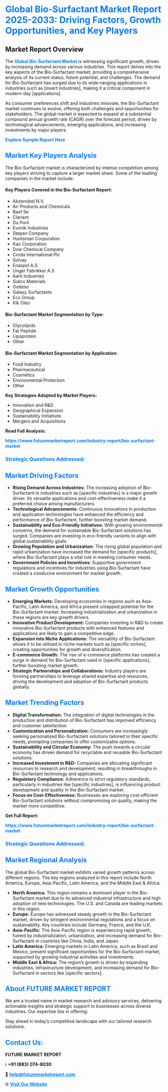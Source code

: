 <h1 style="color: #007BFF;">Global Bio-Surfactant Market Report 2025-2033: Driving Factors, Growth Opportunities, and Key Players</h1>

<section id="overview">
<h2>Market Report Overview</h2>
<p>The <a href="https://www.futuremarketreport.com/industry-report/bio-surfactant-market" style="color: #007BFF; text-decoration: none;"><strong>Global Bio-Surfactant Market</strong></a> is witnessing significant growth, driven by increasing demand across various industries. This report delves into the key aspects of the Bio-Surfactant market, providing a comprehensive analysis of its current status, future potential, and challenges. The demand for Bio-Surfactant has surged due to its wide-ranging applications in industries such as [insert industries], making it a critical component in modern-day [applications].</p>
<p>As consumer preferences shift and industries innovate, the Bio-Surfactant market continues to evolve, offering both challenges and opportunities for stakeholders. The global market is expected to expand at a substantial compound annual growth rate (CAGR) over the forecast period, driven by technological advancements, emerging applications, and increasing investments by major players.</p>
</section>

<section id="overview">
<p><a href="https://www.futuremarketreport.com/request-sample/reportId=29598" style="color: #007BFF; text-decoration: none;"><strong>Explore Sample Report Here</strong></a></p>
</section>

<section id="key-players">
<h2 style="color: #007BFF;">Market Key Players Analysis</h2>
<p>The Bio-Surfactant market is characterized by intense competition among key players striving to capture a larger market share. Some of the leading companies in the market include:</p>
<h4>Key Players Covered in the Bio-Surfactant Report:</h4>
<ul><li>Akzonobel N.V.</li><li>Air Products and Chemicals</li><li>Basf Se</li><li>Clariant</li><li>Du Pont</li><li>Evonik Industries</li><li>Stepan Company</li><li>Huntsman Corporation</li><li>Kao Corporation</li><li>Dow Chemical Company</li><li>Croda International Plc</li><li>Solvay</li><li>Enaspol A.S.</li><li>Unger Fabrikker A.S</li><li>Aarti Industries</li><li>Sialco Materials</li><li>Oxiteno</li><li>Galaxy Surfactants</li><li>Eco Group</li><li>Klk Oleo</li></ul>
<h4>Bio-Surfactant Market Segmentation by Type:</h4>
<ul><li>Glycolipids</li><li>Fat Peptide</li><li>Lipoprotein</li><li>Other</li></ul>

<h4>Bio-Surfactant Market Segmentation by Application:</h4>
<ul><li>Food Industry</li><li>Pharmaceutical</li><li>Cosmetics</li><li>Environmental Protection</li><li>Other</li></ul>
<p><strong>Key Strategies Adopted by Market Players:</strong></p>
<ul>
<li>Innovation and R&D</li>
<li>Geographical Expansion</li>
<li>Sustainability Initiatives</li>
<li>Mergers and Acquisitions</li>
</ul>
</section>

<section>
<p><strong>Read Full Analysis: </strong></p><a href="https://www.futuremarketreport.com/industry-report/bio-surfactant-market" style="color: #007BFF; text-decoration: none;"><strong>https://www.futuremarketreport.com/industry-report/bio-surfactant-market</strong></a>
<h3 style="color: #007BFF;">Strategic Questions Addressed:</h3>
</section>

<section id="driving-factors">
<h2 style="color: #007BFF;">Market Driving Factors</h2>
<ul>
<li><strong>Rising Demand Across Industries:</strong> The increasing adoption of Bio-Surfactant in industries such as [specific industries] is a major growth driver. Its versatile applications and cost-effectiveness make it a preferred choice among manufacturers.</li>
<li><strong>Technological Advancements:</strong> Continuous innovations in production and application technologies have enhanced the efficiency and performance of Bio-Surfactant, further boosting market demand.</li>
<li><strong>Sustainability and Eco-Friendly Initiatives:</strong> With growing environmental concerns, the demand for sustainable Bio-Surfactant solutions has surged. Companies are investing in eco-friendly variants to align with global sustainability goals.</li>
<li><strong>Growing Population and Urbanization:</strong> The rising global population and rapid urbanization have increased the demand for [specific products], where Bio-Surfactant plays a vital role in meeting consumer needs.</li>
<li><strong>Government Policies and Incentives:</strong> Supportive government regulations and incentives for industries using Bio-Surfactant have created a conducive environment for market growth.</li>
</ul>
</section>

<section id="growth-opportunities">
<h2 style="color: #007BFF;">Market Growth Opportunities</h2>
<ul>
<li><strong>Emerging Markets:</strong> Developing economies in regions such as Asia-Pacific, Latin America, and Africa present untapped potential for the Bio-Surfactant market. Increasing industrialization and urbanization in these regions are key growth drivers.</li>
<li><strong>Innovative Product Development:</strong> Companies investing in R&D to create innovative Bio-Surfactant products with enhanced features and applications are likely to gain a competitive edge.</li>
<li><strong>Expansion into Niche Applications:</strong> The versatility of Bio-Surfactant allows it to be utilized in niche markets such as [specific niches], creating opportunities for growth and diversification.</li>
<li><strong>E-commerce Growth:</strong> The rise of e-commerce platforms has created a surge in demand for Bio-Surfactant used in [specific applications], further boosting market growth.</li>
<li><strong>Strategic Partnerships and Collaborations:</strong> Industry players are forming partnerships to leverage shared expertise and resources, driving the development and adoption of Bio-Surfactant products globally.</li>
</ul>
</section>

<section id="trending-factors">
<h2 style="color: #007BFF;">Market Trending Factors</h2>
<ul>
<li><strong>Digital Transformation:</strong> The integration of digital technologies in the production and distribution of Bio-Surfactant has improved efficiency and customer satisfaction.</li>
<li><strong>Customization and Personalization:</strong> Consumers are increasingly seeking personalized Bio-Surfactant solutions tailored to their specific needs, prompting companies to offer customizable options.</li>
<li><strong>Sustainability and Circular Economy:</strong> The push towards a circular economy has driven demand for recyclable and reusable Bio-Surfactant solutions.</li>
<li><strong>Increased Investment in R&D:</strong> Companies are allocating significant resources to research and development, resulting in breakthroughs in Bio-Surfactant technology and applications.</li>
<li><strong>Regulatory Compliance:</strong> Adherence to strict regulatory standards, particularly in industries like [specific industries], is influencing product development and quality in the Bio-Surfactant market.</li>
<li><strong>Focus on Cost-Effectiveness:</strong> Businesses are exploring cost-efficient Bio-Surfactant solutions without compromising on quality, making the market more competitive.</li>
</ul>
</section>

<section>
<p><strong>Get Full Report: </strong></p><a href="https://www.futuremarketreport.com/industry-report/bio-surfactant-market" style="color: #007BFF; text-decoration: none;"><strong>https://www.futuremarketreport.com/industry-report/bio-surfactant-market</strong></a>
<h3 style="color: #007BFF;">Strategic Questions Addressed:</h3>
</section>


<section id="regional-analysis">
<h2 style="color: #007BFF;">Market Regional Analysis</h2>
<p>The global Bio-Surfactant market exhibits varied growth patterns across different regions. The key regions analyzed in this report include North America, Europe, Asia-Pacific, Latin America, and the Middle East & Africa:</p>
<ul>
<li><strong>North America:</strong> This region remains a dominant player in the Bio-Surfactant market due to its advanced industrial infrastructure and high adoption of new technologies. The U.S. and Canada are leading markets in this region.</li>
<li><strong>Europe:</strong> Europe has witnessed steady growth in the Bio-Surfactant market, driven by stringent environmental regulations and a focus on sustainability. Key countries include Germany, France, and the U.K.</li>
<li><strong>Asia-Pacific:</strong> The Asia-Pacific region is experiencing rapid growth, fueled by industrialization, urbanization, and increasing demand for Bio-Surfactant in countries like China, India, and Japan.</li>
<li><strong>Latin America:</strong> Emerging markets in Latin America, such as Brazil and Mexico, present significant opportunities for the Bio-Surfactant market, supported by growing industrial activities and investments.</li>
<li><strong>Middle East & Africa:</strong> The region’s growth is driven by expanding industries, infrastructure development, and increasing demand for Bio-Surfactant in sectors like [specific sectors].</li>
</ul>
</section>

<footer>
<h2 style="color: #007BFF;">About FUTURE MARKET REPORT</h2>
<p>We are a trusted name in market research and advisory services, delivering actionable insights and strategic support to businesses across diverse industries. Our expertise lies in offering:</p>

<p>Stay ahead in today’s competitive landscape with our tailored research solutions.</p>

<h2 style="color: #007BFF;">Contact Us:</h2>
<p><strong>FUTURE MARKET REPORT</strong></p>
<p>📞 <strong>+91 (883) 074-8030</strong></p>
<p>📧 <strong><a href="mailto:help@futuremarketreport.com" style="color: #007BFF;">help@futuremarketreport.com</a></strong></p>
<p>🌐 <strong><a href="https://www.futuremarketreport.com/" style="color: #007BFF;">Visit Our Website</a></strong></p>
</footer>